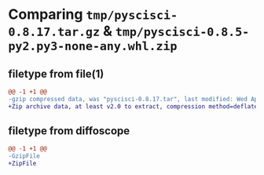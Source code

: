 # Comparing `tmp/pyscisci-0.8.17.tar.gz` & `tmp/pyscisci-0.8.5-py2.py3-none-any.whl.zip`

## filetype from file(1)

```diff
@@ -1 +1 @@
-gzip compressed data, was "pyscisci-0.8.17.tar", last modified: Wed Apr 17 14:30:53 2024, max compression
+Zip archive data, at least v2.0 to extract, compression method=deflate
```

## filetype from diffoscope

```diff
@@ -1 +1 @@
-GzipFile
+ZipFile
```


